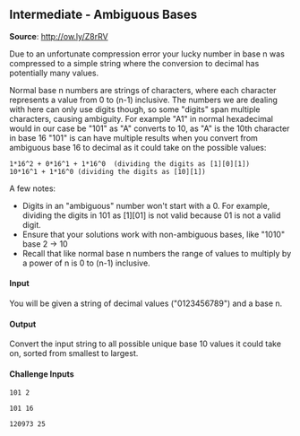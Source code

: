 ## Intermediate - Ambiguous Bases
__Source__: http://ow.ly/Z8rRV

Due to an unfortunate compression error your lucky number in base n was
compressed to a simple string where the conversion to decimal has potentially
many values.

Normal base n numbers are strings of characters, where each character represents
a value from 0 to (n-1) inclusive. The numbers we are dealing with here can only
use digits though, so some "digits" span multiple characters, causing ambiguity.
For example "A1" in normal hexadecimal would in our case be "101" as "A" converts
to 10, as "A" is the 10th character in base 16
"101" is can have multiple results when you convert from ambiguous base 16 to
decimal as it could take on the possible values:

```
1*16^2 + 0*16^1 + 1*16^0  (dividing the digits as [1][0][1])
10*16^1 + 1*16^0 (dividing the digits as [10][1])
```

A few notes:
- Digits in an "ambiguous" number won't start with a 0. For example, dividing the
  digits in 101 as [1][01] is not valid because 01 is not a valid digit.
- Ensure that your solutions work with non-ambiguous bases, like "1010" base 2
  -> 10
- Recall that like normal base n numbers the range of values to multiply by a
  power of n is 0 to (n-1) inclusive.


#### Input

You will be given a string of decimal values ("0123456789") and a base n.


#### Output

Convert the input string to all possible unique base 10 values it could take on,
sorted from smallest to largest.


#### Challenge Inputs

```
101 2
```
```
101 16
```
```
120973 25
```
